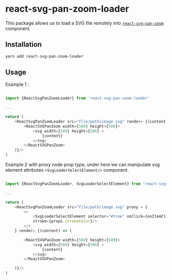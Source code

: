 # react-svg-pan-zoom-loader

This package allows us to load a SVG file remotely into [`react-svg-pan-zoom`](https://github.com/chrvadala/react-svg-pan-zoom)  component. 

## Installation
```sh
yarn add react-svg-pan-zoom-loader
```

## Usage

Example 1 :

```js

import {ReactSvgPanZoomLoader} from 'react-svg-pan-zoom-loader'

...

return (
    <ReactSvgPanZoomLoader src="file/path/image.svg" render= {(content) => (
        <ReactSVGPanZoom width={500} height={500}>
            <svg width={500} height={500} >
                {content}
            </svg>  
        </ReactSVGPanZoom>
    )}/>
)
```

Example 2 with proxy node prop type, under here we can manipulate svg element attributes `<SvgLoaderSelectElement/>` component.

```js

import {ReactSvgPanZoomLoader, SvgLoaderSelectElement} from 'react-svg-pan-zoom-loader'

...

return (
    <ReactSvgPanZoomLoader src="file/path/image.svg" proxy = {
        <> 
            <SvgLoaderSelectElement selector="#tree" onClick={onItemClick} 
            stroke={props.strokeColor}/> 
        </> 
    } render= {(content) => (

        <ReactSVGPanZoom width={500} height={500}>
            <svg width={500} height={500} >
                {content}
            </svg>  
        </ReactSVGPanZoom>

    )}/>
)
```
